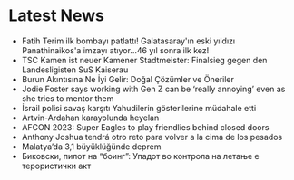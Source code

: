# Latest News
-  Fatih Terim ilk bombayı patlattı! Galatasaray'ın eski yıldızı Panathinaikos'a imzayı atıyor...46 yıl sonra ilk kez!
-  TSC Kamen ist neuer Kamener Stadtmeister: Finalsieg gegen den Landesligisten SuS Kaiserau
-  Burun Akıntısına Ne İyi Gelir: Doğal Çözümler ve Öneriler
-  Jodie Foster says working with Gen Z can be ‘really annoying’ even as she tries to mentor them
-  İsrail polisi savaş karşıtı Yahudilerin gösterilerine müdahale etti
-  Artvin-Ardahan karayolunda heyelan
-  AFCON 2023: Super Eagles to play friendlies behind closed doors
-  Anthony Joshua tendrá otro reto para volver a la cima de los pesados
-  Malatya’da 3,1 büyüklüğünde deprem
-  Биковски, пилот на “боинг”: Упадот во контрола на летање е терористички акт
